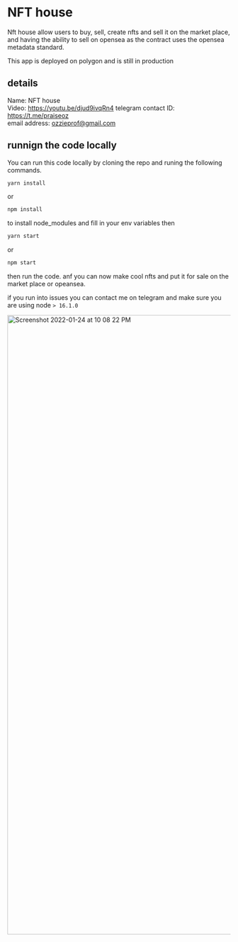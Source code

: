 # NFT house

Nft house allow users to buy, sell, create nfts and sell it on the market place, and having the ability to sell on opensea as the contract uses the opensea metadata standard.

This app is deployed on polygon and is still in production

## details

Name: NFT house  
Video: https://youtu.be/djud9ivqRn4 
telegram contact ID: https://t.me/praiseoz  
email address: ozzieprof@gmail.com

## runnign the code locally

You can run this code locally by cloning the repo and runing the following commands.

```sh
yarn install
```

or
```sh
npm install

```

to install node_modules
and fill in your env variables
then

```sh
yarn start
```

or
```sh
npm start

```
then run the code. anf you can now make cool nfts and put it for sale on the market place or opeansea.

if you run into issues you can contact me on telegram and make sure you are using
node `> 16.1.0`


<img width="1395" alt="Screenshot 2022-01-24 at 10 08 22 PM" src="https://user-images.githubusercontent.com/64668370/150865141-d3dd6ce8-20d5-480b-970a-6f10aa9af8f1.png">
